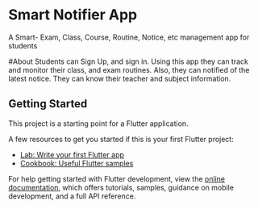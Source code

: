 # Smart Notifier App
A Smart- Exam, Class, Course,  Routine, Notice, etc management app for students

#About
Students can Sign Up, and sign in. Using this app they can track and monitor their class, and exam routines. Also, they can notified of the latest notice. They can know their teacher and subject information.

## Getting Started

This project is a starting point for a Flutter application.

A few resources to get you started if this is your first Flutter project:

- [Lab: Write your first Flutter app](https://docs.flutter.dev/get-started/codelab)
- [Cookbook: Useful Flutter samples](https://docs.flutter.dev/cookbook)

For help getting started with Flutter development, view the
[online documentation](https://docs.flutter.dev/), which offers tutorials,
samples, guidance on mobile development, and a full API reference.

